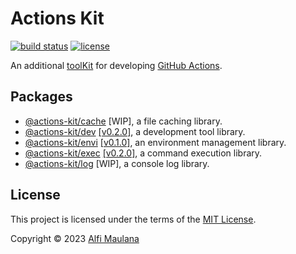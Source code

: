 # Actions Kit

[![build status](https://img.shields.io/github/actions/workflow/status/threeal/actions-kit/build.yml?branch=main)](https://github.com/threeal/actions-kit/actions/workflows/build.yml)
[![license](https://img.shields.io/github/license/threeal/actions-kit)](./LICENSE)

An additional [toolKit](https://github.com/actions/toolkit) for developing [GitHub Actions](https://github.com/features/actions).

## Packages

- [@actions-kit/cache](./packages/cache)
  [WIP],
  a file caching library.
- [@actions-kit/dev](./packages/dev) [[v0.2.0]](https://github.com/threeal/actions-kit/releases/tag/dev%40v0.2.0),
  a development tool library.
- [@actions-kit/envi](./packages/envi) [[v0.1.0]](https://github.com/threeal/actions-kit/releases/tag/envi%40v0.1.0), an environment management library.
- [@actions-kit/exec](./packages/exec) [[v0.2.0]](https://github.com/threeal/actions-kit/releases/tag/exec%40v0.2.0), a command execution library.
- [@actions-kit/log](./packages/log) [WIP], a console log library.

## License

This project is licensed under the terms of the [MIT License](./LICENSE).

Copyright © 2023 [Alfi Maulana](https://github.com/threeal)
